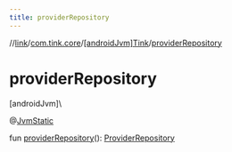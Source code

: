 ```yaml
---
title: providerRepository
---
```

//[link](../../../index.html)/[com.tink.core](../index.html)/[[androidJvm]Tink](index.html)/[providerRepository](provider-repository.html)



# providerRepository



[androidJvm]\




@[JvmStatic](https://kotlinlang.org/api/latest/jvm/stdlib/kotlin.jvm/-jvm-static/index.html)



fun [providerRepository](provider-repository.html)(): [ProviderRepository](../../com.tink.core.provider/[android-jvm]-provider-repository/index.html)




